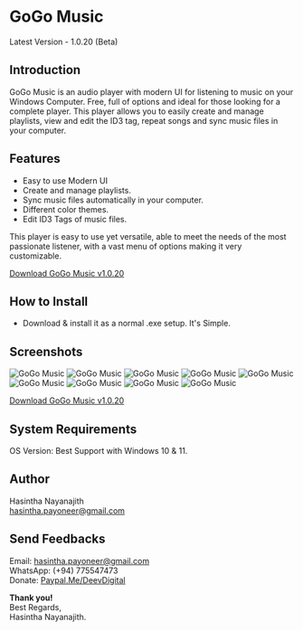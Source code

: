 # GoGo Music
Latest Version - 1.0.20 (Beta)

## Introduction
GoGo Music is an audio player with modern UI for listening to music on your Windows Computer. Free, full of options and ideal for those looking for a complete player. This player allows you to easily create and manage playlists, view and edit the ID3 tag, repeat songs and sync music files in your computer.

## Features
* Easy to use Modern UI
* Create and manage playlists.
* Sync music files automatically in your computer.
* Different color themes.
* Edit ID3 Tags of music files.

This player is easy to use yet versatile, able to meet the needs of the most passionate listener, with a vast menu of options making it very customizable.

[Download GoGo Music v1.0.20](https://github.com/HasinthaNayanajith/GoGo-Music/blob/master/GoGoMusicNewVersion.msi)

## How to Install
* Download & install it as a normal .exe setup. It's Simple.

## Screenshots
![GoGo Music](https://github.com/HasinthaNayanajith/GoGo-Music/blob/master/01.jpg)
![GoGo Music](https://github.com/HasinthaNayanajith/GoGo-Music/blob/master/02.jpg)
![GoGo Music](https://github.com/HasinthaNayanajith/GoGo-Music/blob/master/03.jpg)
![GoGo Music](https://github.com/HasinthaNayanajith/GoGo-Music/blob/master/04.jpg)
![GoGo Music](https://github.com/HasinthaNayanajith/GoGo-Music/blob/master/05.jpg)
![GoGo Music](https://github.com/HasinthaNayanajith/GoGo-Music/blob/master/06.jpg)
![GoGo Music](https://github.com/HasinthaNayanajith/GoGo-Music/blob/master/07.jpg)
![GoGo Music](https://github.com/HasinthaNayanajith/GoGo-Music/blob/master/08.jpg)
![GoGo Music](https://github.com/HasinthaNayanajith/GoGo-Music/blob/master/09.jpg)

[Download GoGo Music v1.0.20](https://github.com/HasinthaNayanajith/GoGo-Music/blob/master/GoGoMusicNewVersion.msi)

## System Requirements
OS Version: Best Support with Windows 10 & 11.

## Author
Hasintha Nayanajith\
hasintha.payoneer@gmail.com

## Send Feedbacks
Email: hasintha.payoneer@gmail.com\
WhatsApp: (+94) 775547473\
Donate: [Paypal.Me/DeevDigital](https://www.paypal.me/DeevDigital)

**Thank you!**\
Best Regards,\
Hasintha Nayanajith.
